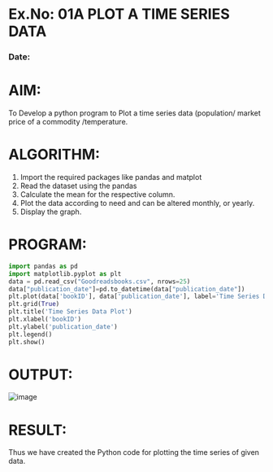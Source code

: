 # Ex.No: 01A PLOT A TIME SERIES DATA
###  Date: 

# AIM:
To Develop a python program to Plot a time series data (population/ market price of a commodity
/temperature.
# ALGORITHM:
1. Import the required packages like pandas and matplot
2. Read the dataset using the pandas
3. Calculate the mean for the respective column.
4. Plot the data according to need and can be altered monthly, or yearly.
5. Display the graph.

# PROGRAM:
```python
import pandas as pd
import matplotlib.pyplot as plt
data = pd.read_csv("Goodreadsbooks.csv", nrows=25)
data["publication_date"]=pd.to_datetime(data["publication_date"])
plt.plot(data['bookID'], data['publication_date'], label='Time Series Data')
plt.grid(True)
plt.title('Time Series Data Plot')
plt.xlabel('bookID')
plt.ylabel('publication_date')
plt.legend()
plt.show()
```

# OUTPUT:
![image](https://github.com/user-attachments/assets/2b84445d-9be5-47ae-8cc8-c5418b8fc742)

# RESULT:
Thus we have created the Python code for plotting the time series of given data.

